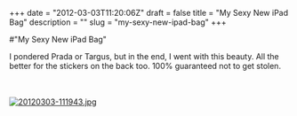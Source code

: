 +++
date = "2012-03-03T11:20:06Z"
draft = false
title = "My Sexy New iPad Bag"
description = ""
slug = "my-sexy-new-ipad-bag"
+++

#"My Sexy New iPad Bag"

I pondered Prada or Targus, but in the end, I went with this beauty. All the better for the stickers on the back too. 100% guaranteed not to get stolen.

<br /><br /><a href="https://s3-eu-west-1.amazonaws.com/conoroneill.net/wp-content/uploads/2012/03/20120303-111943.jpg"><img src="https://s3-eu-west-1.amazonaws.com/conoroneill.net/wp-content/uploads/2012/03/20120303-111943.jpg" alt="20120303-111943.jpg" class="alignnone size-full" /></a>
